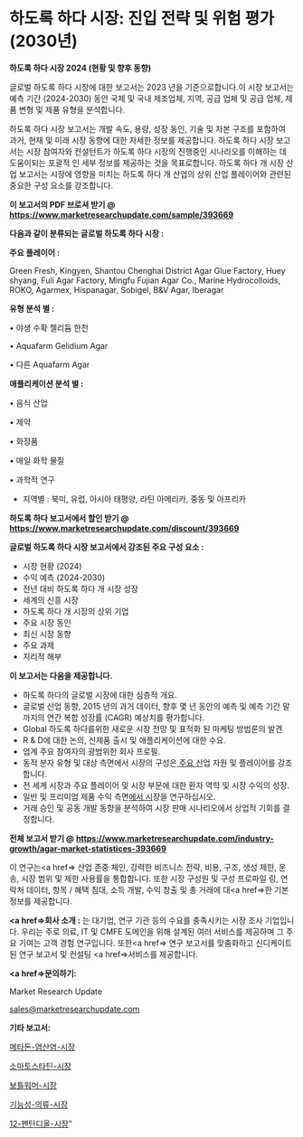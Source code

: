 # 하도록 하다 시장: 진입 전략 및 위험 평가(2030년)

<strong>하도록 하다 시장 2024 (현황 및 향후 동향)</strong>

글로벌 하도록 하다 시장에 대한 보고서는 2023 년을 기준으로합니다.이 시장 보고서는 예측 기간 (2024-2030) 동안 국제 및 국내 제조업체, 지역, 공급 업체 및 공급 업체, 제품 변형 및 제품 유형을 분석합니다.

하도록 하다 시장 보고서는 개발 속도, 용량, 성장 동인, 기술 및 자본 구조를 포함하여 과거, 현재 및 미래 시장 동향에 대한 자세한 정보를 제공합니다. 하도록 하다 시장 보고서는 시장 참여자와 컨설턴트가 하도록 하다 시장의 진행중인 시나리오를 이해하는 데 도움이되는 포괄적 인 세부 정보를 제공하는 것을 목표로합니다. 하도록 하다 개 시장 산업 보고서는 시장에 영향을 미치는 하도록 하다 개 산업의 상위 산업 플레이어와 관련된 중요한 구성 요소를 강조합니다.



<strong>이 보고서의 PDF 브로셔 받기 @ <a href=https://www.marketresearchupdate.com/sample/393669>https://www.marketresearchupdate.com/sample/393669</a></strong>



<strong>다음과 같이 분류되는 글로벌 하도록 하다 시장 :</strong>



<strong>주요 플레이어 :</strong>

Green Fresh, Kingyen, Shantou Chenghai District Agar Glue Factory, Huey shyang, Fuli Agar Factory, Mingfu Fujian Agar Co., Marine Hydrocolloids, ROKO, Agarmex, Hispanagar, Sobigel, B&V Agar, Iberagar



<strong>유형 분석 별 :</strong>

• 야생 수확 젤리듐 한천

• Aquafarm Gelidium Agar

• 다른 Aquafarm Agar



<strong>애플리케이션 분석 별 :</strong>

• 음식 산업

• 제약

• 화장품

• 매일 화학 물질

• 과학적 연구

<ul>
  <li>지역별 : 북미, 유럽, 아시아 태평양, 라틴 아메리카, 중동 및 아프리카</li>
</ul>


<strong>하도록 하다 보고서에서 할인 받기 @ <a href=https://www.marketresearchupdate.com/discount/393669>https://www.marketresearchupdate.com/discount/393669</a></strong>



<strong>글로벌 하도록 하다 시장 보고서에서 강조된 주요 구성 요소 :</strong>
<ul>
  <li>시장 현황 (2024)</li>
  <li>수익 예측 (2024-2030)</li>
  <li>전년 대비 하도록 하다 개 시장 성장</li>
  <li>세계의 신흥 시장</li>
  <li>하도록 하다 개 시장의 상위 기업</li>
  <li>주요 시장 동인</li>
  <li>최신 시장 동향</li>
  <li>주요 과제</li>
  <li>지리적 해부</li>
</ul>


<strong>이 보고서는 다음을 제공합니다.</strong>
<ul>
  <li>하도록 하다의 글로벌 시장에 대한 심층적 개요.</li>
  <li>글로벌 산업 동향, 2015 년의 과거 데이터, 향후 몇 년 동안의 예측 및 예측 기간 말까지의 연간 복합 성장률 (CAGR) 예상치를 평가합니다.</li>
  <li>Global 하도록 하다를위한 새로운 시장 전망 및 표적화 된 마케팅 방법론의 발견</li>
  <li>R &amp; D에 대한 논의, 신제품 출시 및 애플리케이션에 대한 수요.</li>
  <li>업계 주요 참여자의 광범위한 회사 프로필.</li>
  <li>동적 분자 유형 및 대상 측면에서 시장의 구성은<a href=> 주요 산</a>업 자원 및 플레이어를 강조합니다.</li>
  <li>전 세계 시장과 주요 플레이어 및 시장 부문에 대한 환자 역학 및 시장 수익의 성장.</li>
  <li>일반 및 프리미엄 제품 수익 측면<a href=>에서 시</a>장을 연구하십시오.</li>
  <li>거래 승인 및 공동 개발 동향을 분석하여 시장 판매 시나리오에서 상업적 기회를 결정합니다.</li>
</ul>



<strong>전체 보고서 받기 @ <a href=https://www.marketresearchupdate.com/industry-growth/agar-market-statistices-393669>https://www.marketresearchupdate.com/industry-growth/agar-market-statistices-393669</a></strong>

이 연구는<a href=> 산업 존중</a> 체인, 강력한 비즈니스 전략, 비용, 구조, 생성 제한, 운송, 시장 범위 및 제한 사용률을 통합합니다. 또한 시장 구성원 및 구성 프로파일 링, 연락처 데이터, 항목 / 혜택 침대, 소득 개발, 수익 창출 및 총 거래에 대<a href=>한 기본 </a>정보를 제공합니다.



<strong><a href=>회사 소</a>개 :</strong>
는 대기업, 연구 기관 등의 수요를 충족시키는 시장 조사 기업입니다. 우리는 주로 의료, IT 및 CMFE 도메인을 위해 설계된 여러 서비스를 제공하며 그 주요 기여는 고객 경험 연구입니다. 또한<a href=> 연구 보</a>고서를 맞춤화하고 신디케이트 된 연구 보고서 및 컨설팅 <a href=>서비스</a>를 제공합니다.



<strong><a href=>문의하기:</a></strong>

Market Research Update

sales@marketresearchupdate.com



<strong>기타 보고서:</strong>

<a href=https://www.linkedin.com/pulse/메타돈-염산염-시장-규모-및-성장-2023-market-matrix-musings-analysis/>메타돈-염산염-시장</a>

<a href=https://www.linkedin.com/pulse/소마토스타틴-시장-세분화-연구-및-목표-고객2029년-survey-spotlight-pro-24-analysis-bke9f/>소마토스타틴-시장</a>

<a href=https://www.linkedin.com/pulse/보틀워머-시장-규모-및-성장-2023-data-dive-diaries-24-analysis-rslaf/>보틀워머-시장</a>

<a href=https://www.linkedin.com/pulse/기능성-의류-시장-규모-및-성장-2023-analytics-avenue-adventures-24-ana-hqfnf/>기능성-의류-시장</a>

<a href=https://www.linkedin.com/pulse/12-펜탄디올-시장-규모-및-성장-2023-analytics-alchemy-360-analysis-w6psf/>12-펜탄디올-시장</a>"
